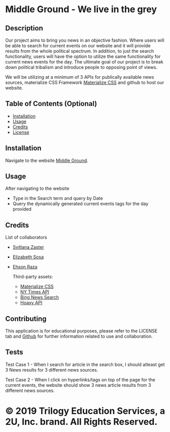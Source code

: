 # Middle Ground - We live in the grey

## Description

Our project aims to bring you news in an objective fashion. Where users will be able to search for current events on our website and it will provide results from the whole political spectrum. In addition, to just the search functionality, users will have the option to utilize the same functionality for current news events for the day. The ultimate goal of our project is to break down political tribalism and introduce people to opposing point of views.

We will be utilizing at a minimum of 3 APIs for publically available news sources, materialize CSS Framework [Materialize CSS](https://materializecss.com/) and github to host our website.

## Table of Contents (Optional)

- [Installation](#installation)
- [Usage](#usage)
- [Credits](#credits)
- [License](#license)

## Installation

Navigate to the website [Middle Ground](https://szaster.github.io/Project1/).

## Usage

After navigating to the website

- Type in the Search term and query by Date
- Query the dynamically generated current events tags for the day provided

## Credits

List of collaborators

- [Svitlana Zaster](https://github.com/szaster)
- [Elizabeth Sosa](https://github.com/lisasosa)
- [Ehson Raza](https://github.com/ehsonraza1)

  Third-party assets:

  - [Materialize CSS](https://materializecss.com/)
  - [NY Times API](https://api.nytimes.com/svc/search/v2/articlesearch.json?q=)
  - [Bing News Search](https://google.com/)
  - [Hoaxy API](https://google.com/)

## Contributing

This application is for educational purposes, please refer to the LICENSE tab and [Github](https://github.com/szaster/Project1) for further information related to use and collaboration.

## Tests

Test Case 1 - When I search for article in the search box, I should atleast get 3 News results for 3 different news sources.

Test Case 2 - When I click on hyperlinks/tags on top of the page for the current events, the website should show 3 news article results from 3 different news sources.

# © 2019 Trilogy Education Services, a 2U, Inc. brand. All Rights Reserved.
